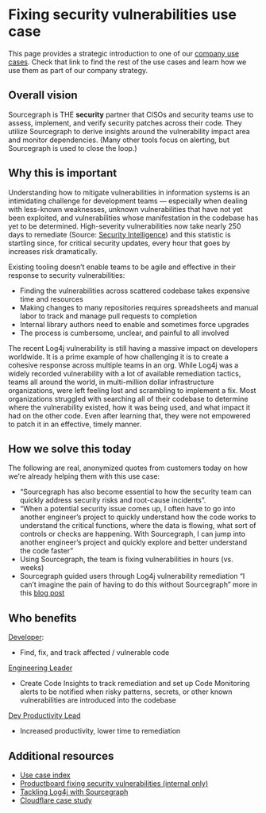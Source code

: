 # Fixing security vulnerabilities use case

This page provides a strategic introduction to one of our [company use cases](../index.md#use-cases). Check that link to find the rest of the use cases and learn how we use them as part of our company strategy.

## Overall vision

<!-- Convey what things will be like in the future for your use case, being as descriptive as you can to help someone understand where we are headed with our vision. -->

Sourcegraph is THE **security** partner that CISOs and security teams use to assess, implement, and verify security patches across their code. They utilize Sourcegraph to derive insights around the vulnerability impact area and monitor dependencies. (Many other tools focus on alerting, but Sourcegraph is used to close the loop.)

## Why this is important

<!-- Beyond imagining a future in the above section, talk more about why this future is important and why we are going after it. -->

Understanding how to mitigate vulnerabilities in information systems is an intimidating challenge for development teams — especially when dealing with less-known weaknesses, unknown vulnerabilities that have not yet been exploited, and vulnerabilities whose manifestation in the codebase has yet to be determined. High-severity vulnerabilities now take nearly 250 days to remediate (Source: [Security Intelligence](https://securityintelligence.com/news/news-vulnerabilities-25-days-remediate/)) and this statistic is startling since, for critical security updates, every hour that goes by increases risk dramatically.

Existing tooling doesn’t enable teams to be agile and effective in their response to security vulnerabilities:

- Finding the vulnerabilities across scattered codebase takes expensive time and resources
- Making changes to many repositories requires spreadsheets and manual labor to track and manage pull requests to completion
- Internal library authors need to enable and sometimes force upgrades
- The process is cumbersome, unclear, and painful to all involved

The recent Log4j vulnerability is still having a massive impact on developers worldwide. It is a prime example of how challenging it is to create a cohesive response across multiple teams in an org. While Log4j was a widely recorded vulnerability with a lot of available remediation tactics, teams all around the world, in multi-million dollar infrastructure organizations, were left feeling lost and scrambling to implement a fix. Most organizations struggled with searching all of their codebase to determine where the vulnerability existed, how it was being used, and what impact it had on the other code. Even after learning that, they were not empowered to patch it in an effective, timely manner.

## How we solve this today

<!-- Describe in as much detail as you can how the product enables this use case today. You can include customer quotes, textual walkthroughs, and this is also a great place to link to demo videos. This is perhaps the most important single section in this document, so don't be afraid to add too much - if you feel this section is getting long, consider summarizing here and linking out to other pages in the handbook with details. -->

The following are real, anonymized quotes from customers today on how we’re already helping them with this use case:

- “Sourcegraph has also become essential to how the security team can quickly address security risks and root-cause incidents”.
- “When a potential security issue comes up, I often have to go into another engineer’s project to quickly understand how the code works to understand the critical functions, where the data is flowing, what sort of controls or checks are happening. With Sourcegraph, I can jump into another engineer’s project and quickly explore and better understand the code faster”
- Using Sourcegraph, the team is fixing vulnerabilities in hours (vs. weeks)
- Sourcegraph guided users through Log4j vulnerability remediation “I can’t imagine the pain of having to do this without Sourcegraph” more in this [blog post](https://about.sourcegraph.com/blog/log4j-log4shell-0-day/)

## Who benefits

<!-- Link to the personas that relate to this use case, and describe briefly how it benefits each of them (the real detail is in the above section, so be sure not to repeat yourself here; speak in generalities for each persona in this section.) -->

[Developer](https://docs.google.com/presentation/d/1aQhcWoWd_LJXdAgEn7JBGnZV5pfN6UJyct2VV-ZiTXI/edit#slide=id.ge9b93ff711_1_0):

- Find, fix, and track affected / vulnerable code

[Engineering Leader](https://docs.google.com/presentation/d/1aQhcWoWd_LJXdAgEn7JBGnZV5pfN6UJyct2VV-ZiTXI/edit#slide=id.ge9b93ff711_0_46)

- Create Code Insights to track remediation and set up Code Monitoring alerts to be notified when risky patterns, secrets, or other known vulnerabilities are introduced into the codebase

[Dev Productivity Lead](https://docs.google.com/presentation/d/1aQhcWoWd_LJXdAgEn7JBGnZV5pfN6UJyct2VV-ZiTXI/edit#slide=id.ge9b93ff711_0_19)

- Increased productivity, lower time to remediation

## Additional resources

<!-- Are there other articles, blogs, internal documents, or handbook links that are useful for someone who wants to understand this use case? Link to them here. -->

- [Use case index](../index.md#use-cases)
- [Productboard fixing security vulnerabilities (internal only)](https://sourcegraph.productboard.com/feature-board/3957049-fy23-use-cases/features/11482297/detail)
- [Tackling Log4j with Sourcegraph](https://about.sourcegraph.com/blog/log4j-log4shell-0-day)
- [Cloudflare case study](https://about.sourcegraph.com/case-studies/cloudflare-accelerates-debugging-and-improves-security/)
